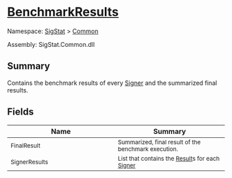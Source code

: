 # [BenchmarkResults](./BenchmarkResults.md)

Namespace: [SigStat]() > [Common](./README.md)

Assembly: SigStat.Common.dll

## Summary
Contains the benchmark results of every [Signer](https://github.com/sigstat/sigstat/blob/develop/docs/md/SigStat/Common/Signer.md) and the summarized final results.

## Fields

| Name<img width=475> | Summary<img width=475> | 
| --- | --- | 
| <sub>FinalResult</sub>| <sub>Summarized, final result of the benchmark execution.</sub>| <br>
| <sub>SignerResults</sub>| <sub>List that contains the [Result](https://github.com/sigstat/sigstat/blob/develop/docs/md/SigStat/Common/Result.md)s for each [Signer](https://github.com/sigstat/sigstat/blob/develop/docs/md/SigStat/Common/Signer.md)</sub>| <br>


